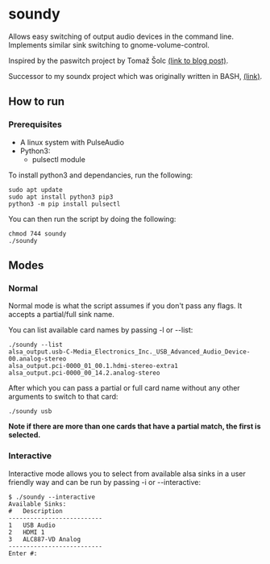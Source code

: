 # soundy
Allows easy switching of output audio devices in the command line. Implements similar sink switching to gnome-volume-control.

Inspired by the paswitch project by Tomaž Šolc [(link to blog post)](https://www.tablix.org/~avian/blog/archives/2012/06/switching_pulseaudio_output_device/). 

Successor to my soundx project which was originally written in BASH, [(link)](https://github.com/kennedn/soundx/). 

## How to run

### Prerequisites
- A linux system with PulseAudio
- Python3:
  - pulsectl module 
  
To install python3 and dependancies, run the following:
```console
sudo apt update
sudo apt install python3 pip3
python3 -m pip install pulsectl
```
You can then run the script by doing the following:
```console
chmod 744 soundy
./soundy
````

## Modes
### Normal
Normal mode is what the script assumes if you don't pass any flags. It accepts a partial/full sink name.

You can list available card names by passing -l or --list:
```console
./soundy --list
alsa_output.usb-C-Media_Electronics_Inc._USB_Advanced_Audio_Device-00.analog-stereo
alsa_output.pci-0000_01_00.1.hdmi-stereo-extra1
alsa_output.pci-0000_00_14.2.analog-stereo
```
After which you can pass a partial or full card name without any other arguments to switch to that card:
```console
./soundy usb
```
**Note if there are more than one cards that have a partial match, the first is selected.**

### Interactive
Interactive mode allows you to select from available alsa sinks in a user friendly way and can be run by passing -i or --interactive:
```console
$ ./soundy --interactive
Available Sinks:
#	Description
--------------------------
1	USB Audio         
2	HDMI 1            
3	ALC887-VD Analog  
--------------------------
Enter #: 
```
